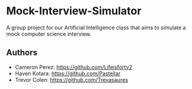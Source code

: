 # Mock-Interview-Simulator
A group project for our Artificial Intelligence class that aims to simulate a mock computer science interview.

##  Authors
  - Cameron Perez:  https://github.com/Lifeisforty2
  - Haven Kotara:   https://github.com/Pastellar
  - Trevor Colen:   https://github.com/Trevasaures
